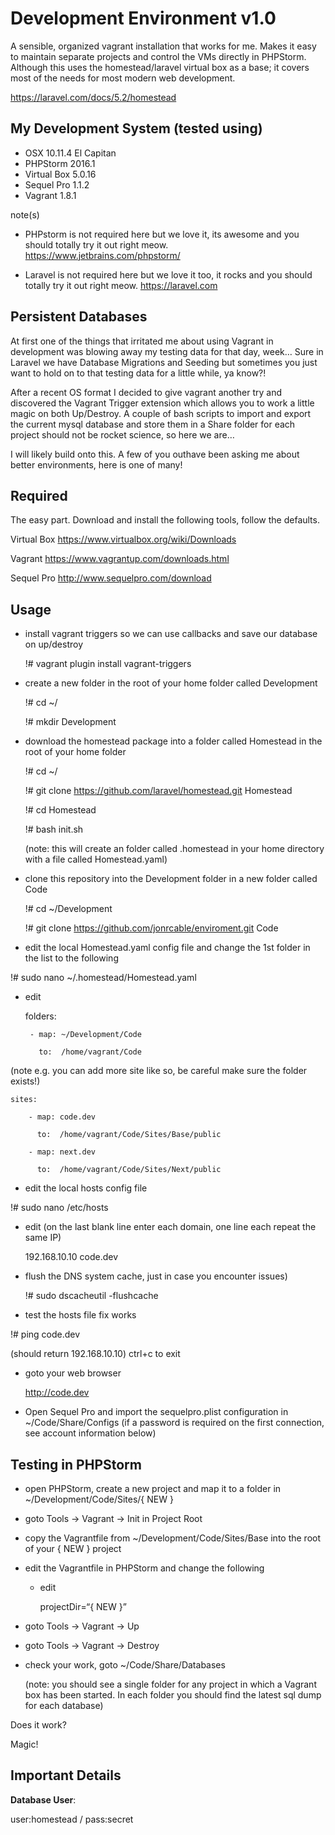 Development Environment v1.0
===========

A sensible, organized vagrant installation that works for me. Makes it easy to maintain separate projects and control the VMs directly in PHPStorm. Although this uses the homestead/laravel virtual box as a base; it covers most of the needs for most modern web development. 

https://laravel.com/docs/5.2/homestead

## My Development System (tested using)
- OSX 10.11.4 El Capitan
- PHPStorm 2016.1
- Virtual Box 5.0.16
- Sequel Pro 1.1.2
- Vagrant 1.8.1

note(s)
- PHPstorm is not required here but we love it, its awesome and you should totally try it out right meow. https://www.jetbrains.com/phpstorm/

- Laravel is not required here but we love it too, it rocks and you should totally try it out right meow. https://laravel.com

## Persistent Databases
At first one of the things that irritated me about using Vagrant in development was blowing away my testing data for that day, week… Sure in Laravel we have Database Migrations and Seeding but sometimes you just want to hold on to that testing data for a little while, ya know?!

After a recent OS format I decided to give vagrant another try and discovered the Vagrant Trigger extension which allows you to work a little magic on both Up/Destroy. A couple of bash scripts to import and export the current mysql database and store them in a Share folder for each project should not be rocket science, so here we are…  

I will likely build onto this. A few of you outhave been asking me about better environments, here is one of many!


## Required 
The easy part. Download and install the following tools, follow the defaults.

Virtual Box
https://www.virtualbox.org/wiki/Downloads


Vagrant
https://www.vagrantup.com/downloads.html


Sequel Pro
http://www.sequelpro.com/download

## Usage
- install vagrant triggers so we can use callbacks and save our database on up/destroy

	!# vagrant plugin install vagrant-triggers

- create a new folder in the root of your home folder called Development

	!# cd ~/

	!# mkdir Development

- download the homestead package into a folder called Homestead in the root of your home folder

	!# cd ~/

	!# git clone https://github.com/laravel/homestead.git Homestead

	!# cd Homestead

	!# bash init.sh

	(note: this will create an folder called .homestead in your home directory with a file called Homestead.yaml)

- clone this repository into the Development folder in a new folder called Code

	!# cd ~/Development

	!# git clone https://github.com/jonrcable/enviroment.git Code


- edit the local Homestead.yaml config file and change the 1st folder in the list to the following

 !# sudo nano ~/.homestead/Homestead.yaml

 + edit

	folders:

		- map: ~/Development/Code

		  to:  /home/vagrant/Code

 (note e.g. you can add more site like so, be careful make sure the folder exists!)

	sites:

		- map: code.dev

		  to:  /home/vagrant/Code/Sites/Base/public

		- map: next.dev

		  to:  /home/vagrant/Code/Sites/Next/public


- edit the local hosts config file

 !# sudo nano /etc/hosts

 + edit (on the last blank line enter each domain, one line each repeat the same IP)

	192.168.10.10 code.dev

- flush the DNS system cache, just in case you encounter issues)

    !# sudo dscacheutil -flushcache


- test the hosts file fix works

 !# ping code.dev

 (should return 192.168.10.10) ctrl+c to exit


- goto your web browser

    http://code.dev


- Open Sequel Pro and import the sequelpro.plist configuration in ~/Code/Share/Configs
(if a password is required on the first connection, see account information below)


## Testing in PHPStorm
- open PHPStorm, create a new project and map it to a folder in ~/Development/Code/Sites/{ NEW }

- goto Tools -> Vagrant -> Init in Project Root

- copy the Vagrantfile from ~/Development/Code/Sites/Base into the root of your { NEW } project

- edit the Vagrantfile in PHPStorm and change the following

  + edit

	projectDir=“{ NEW }”
- goto Tools -> Vagrant -> Up

- goto Tools -> Vagrant -> Destroy

- check your work, goto ~/Code/Share/Databases

	(note: you should see a single folder for any project in which a Vagrant box has been started. In each folder you should find the latest sql dump for each database)

Does it work?

Magic!

## Important Details
**Database User**:

user:homestead / pass:secret
